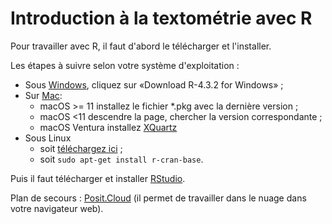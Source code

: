 # Introduction à la textométrie avec R

Pour travailler avec R, il faut d'abord le télécharger et l'installer.

Les étapes à suivre selon votre système d'exploitation :
* Sous [Windows](https://cran.r-project.org/bin/windows/base/), cliquez sur «Download R-4.3.2 for Windows» ;
* Sur [Mac](https://cran.r-project.org/bin/macosx/):
    * macOS >= 11 installez le fichier *.pkg avec la dernière version ;
    * macOS <11 descendre la page, chercher la version correspondante ;
    * macOS Ventura installez [XQuartz](https://www.xquartz.org/)
* Sous Linux
   * soit [téléchargez ici](https://cran.rstudio.com/bin/linux/) ;
   * soit ```sudo apt-get install r-cran-base```.

 Puis il faut télécharger et installer [RStudio](https://posit.co/download/rstudio-desktop/).




Plan de secours : [Posit.Cloud](https://posit.cloud/) (il permet de travailler dans le nuage dans votre navigateur web).
